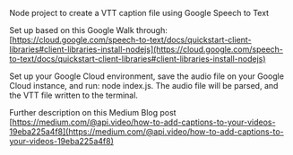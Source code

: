 Node project to create a VTT caption file using Google Speech to Text

Set up based on this Google Walk through:
[https://cloud.google.com/speech-to-text/docs/quickstart-client-libraries#client-libraries-install-nodejs](https://cloud.google.com/speech-to-text/docs/quickstart-client-libraries#client-libraries-install-nodejs)

Set up your Google Cloud environment, save the audio file on your Google Cloud instance, and run:
node index.js.  The audio file will be parsed, and the VTT file written to the terminal.


Further description on this Medium Blog post
[https://medium.com/@api.video/how-to-add-captions-to-your-videos-19eba225a4f8](https://medium.com/@api.video/how-to-add-captions-to-your-videos-19eba225a4f8)

